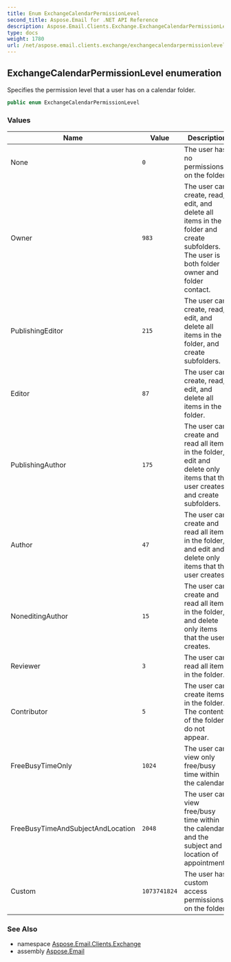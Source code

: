 ```yaml
---
title: Enum ExchangeCalendarPermissionLevel
second_title: Aspose.Email for .NET API Reference
description: Aspose.Email.Clients.Exchange.ExchangeCalendarPermissionLevel enum. Specifies the permission level that a user has on a calendar folder
type: docs
weight: 1780
url: /net/aspose.email.clients.exchange/exchangecalendarpermissionlevel/
---
```

## ExchangeCalendarPermissionLevel enumeration

Specifies the permission level that a user has on a calendar folder.

```csharp
public enum ExchangeCalendarPermissionLevel
```

### Values

| Name | Value | Description |
| --- | --- | --- |
| None | `0` | The user has no permissions on the folder. |
| Owner | `983` | The user can create, read, edit, and delete all items in the folder and create subfolders. The user is both folder owner and folder contact. |
| PublishingEditor | `215` | The user can create, read, edit, and delete all items in the folder, and create subfolders. |
| Editor | `87` | The user can create, read, edit, and delete all items in the folder. |
| PublishingAuthor | `175` | The user can create and read all items in the folder, edit and delete only items that the user creates, and create subfolders. |
| Author | `47` | The user can create and read all items in the folder, and edit and delete only items that the user creates. |
| NoneditingAuthor | `15` | The user can create and read all items in the folder, and delete only items that the user creates. |
| Reviewer | `3` | The user can read all items in the folder. |
| Contributor | `5` | The user can create items in the folder. The contents of the folder do not appear. |
| FreeBusyTimeOnly | `1024` | The user can view only free/busy time within the calendar. |
| FreeBusyTimeAndSubjectAndLocation | `2048` | The user can view free/busy time within the calendar and the subject and location of appointments. |
| Custom | `1073741824` | The user has custom access permissions on the folder. |

### See Also

* namespace [Aspose.Email.Clients.Exchange](../../aspose.email.clients.exchange/)
* assembly [Aspose.Email](../../)


